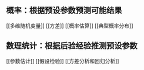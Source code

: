 ## 概率：根据预设参数预测可能结果
[[多维随机变量]]
[[方差]]
[[概率估算]]
[[典型概率分布]]
## 数理统计：根据后验经验推测预设参数
[[参数估计]]
[[假设检验]]
[[方差分析和回归分析]]